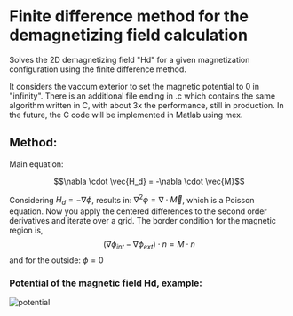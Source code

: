 # Finite difference method for the demagnetizing field calculation
Solves the  2D demagnetizing field "Hd" for a given magnetization configuration using the finite difference method.

It considers the vaccum exterior to set the magnetic potential to 0 in "infinity". There is an additional file ending in .c which contains the same algorithm written in C, with about 3x the performance, still in production. In the future, the C code will be implemented in Matlab using mex.

## Method:
Main equation:

$$\nabla \cdot \vec{H_d} = -\nabla \cdot \vec{M}$$

Considering $H_d = -\nabla \phi$, results in: $\nabla^2 \phi = \nabla \cdot \vec{M}$, which is a Poisson equation. Now you apply the centered differences to the second order derivatives and iterate over a grid.
The border condition for the magnetic region is,
$$(\nabla \phi_{int} - \nabla \phi_{ext} )\cdot n = M \cdot n$$
and for the outside: $\phi = 0$

### Potential of the magnetic field Hd, example:
![potential](https://github.com/user-attachments/assets/1b468598-1750-4ba6-9834-c1632d11e067)
